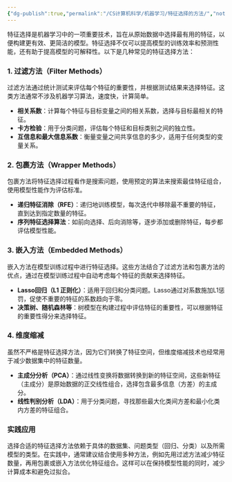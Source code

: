 ```yaml
---
{"dg-publish":true,"permalink":"/CS计算机科学/机器学习/特征选择的方法/","noteIcon":"","created":"2024-08-28T17:26:35.000+08:00","updated":"2024-04-23T00:10:07.000+08:00"}
---
```



特征选择是机器学习中的一项重要技术，旨在从原始数据中选择最有用的特征，以便构建更有效、更简洁的模型。特征选择不仅可以提高模型的训练效率和预测性能，还有助于提高模型的可解释性。以下是几种常见的特征选择方法：

### 1. 过滤方法（Filter Methods）

过滤方法通过统计测试来评估每个特征的重要性，并根据测试结果来选择特征。这类方法通常不涉及机器学习算法，速度快，计算简单。

- **相关系数**：计算每个特征与目标变量之间的相关系数，选择与目标最相关的特征。
- **卡方检验**：用于分类问题，评估每个特征和目标类别之间的独立性。
- **互信息和最大信息系数**：衡量变量之间共享信息的多少，适用于任何类型的变量关系。

### 2. 包裹方法（Wrapper Methods）

包裹方法将特征选择过程看作是搜索问题，使用预定的算法来搜索最佳特征组合，使用模型性能作为评估标准。

- **递归特征消除（RFE）**：递归地训练模型，每次迭代中移除最不重要的特征，直到达到指定数量的特征。
- **序列特征选择算法**：如前向选择、后向消除等，逐步添加或删除特征，每步都评估模型性能。

### 3. 嵌入方法（Embedded Methods）

嵌入方法在模型训练过程中进行特征选择。这些方法结合了过滤方法和包裹方法的优点，通过在模型训练过程中自动考虑每个特征的贡献来选择特征。

- **Lasso回归（L1 正则化）**：适用于回归和分类问题。Lasso通过对系数施加L1惩罚，促使不重要的特征的系数趋向于零。
- **决策树、随机森林等**：树模型在构建过程中评估特征的重要性，可以根据特征的重要性得分来选择特征。

### 4. 维度缩减

虽然不严格是特征选择方法，因为它们转换了特征空间，但维度缩减技术也经常用于减少数据集中的特征数量。

- **主成分分析（PCA）**：通过线性变换将数据转换到新的特征空间，这些新特征（主成分）是原始数据的正交线性组合，选择包含最多信息（方差）的主成分。
- **线性判别分析（LDA）**：用于分类问题，寻找那些最大化类间方差和最小化类内方差的特征组合。

### 实践应用

选择合适的特征选择方法依赖于具体的数据集、问题类型（回归、分类）以及所需模型的类型。在实践中，通常建议结合使用多种方法，例如先用过滤方法减少特征数量，再用包裹或嵌入方法优化特征组合。这样可以在保持模型性能的同时，减少计算成本和避免过拟合。